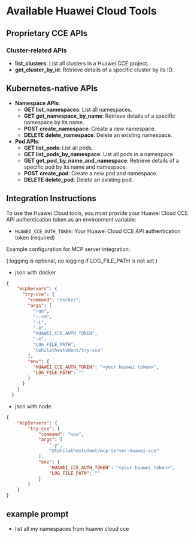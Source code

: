# Available Huawei Cloud Tools

## Proprietary CCE APIs

### Cluster-related APIs
- **list_clusters**: List all clusters in a Huawei CCE project.
- **get_cluster_by_id**: Retrieve details of a specific cluster by its ID.


## Kubernetes-native APIs

- **Namespace APIs**:
  - **GET list_namespaces**: List all namespaces.
  - **GET get_namespace_by_name**: Retrieve details of a specific namespace by its name.
  - **POST create_namespace**: Create a new namespace.
  - **DELETE delete_namespace**: Delete an existing namespace.
- **Pod APIs**:
  - **GET list_pods**: List all pods.
  - **GET list_pods_by_namespace**: List all pods in a namespace.
  - **GET get_pod_by_name_and_namespace**: Retrieve details of a specific pod by its name and namespace.
  - **POST create_pod**: Create a new pod and namespace.
  - **DELETE delete_pod**: Delete an existing pod.



## Integration Instructions

To use the Huawei Cloud tools, you must provide your Huawei Cloud CCE API authentication token as an environment variable:

- `HUAWEI_CCE_AUTH_TOKEN`: Your Huawei Cloud CCE API authentication token (required)

Example configuration for MCP server integration:

( logging is optional, no logging if LOG_FILE_PATH is not set )

- json with docker

```json
{
    "mcpServers": { 
      "try-cce": {
        "command": "docker",
        "args": [
          "run",
          "--rm",
          "-i",
          "-e",
          "HUAWEI_CCE_AUTH_TOKEN",
          "-e",
          "LOG_FILE_PATH",
          "tehilathestudent/try-cce"
        ],
        "env": {
          "HUAWEI_CCE_AUTH_TOKEN": "<your huawei token>",
          "LOG_FILE_PATH": ""
        }
      }
    }
  }
```


- json with node

```json
{
    "mcpServers": {
        "try-cce": {
            "command": "npx",
            "args": [
                "-y",
                "@tehilathestudent/mcp-server-huawei-cce"
            ],
            "env": {
                "HUAWEI_CCE_AUTH_TOKEN": "<your huawei token>",
                "LOG_FILE_PATH": ""
            }
        }
    }
}
```

## example prompt

- list all my namespaces from huawei cloud cce

